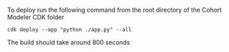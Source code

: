 To deploy run the following command from the root directory of the Cohort Modeler CDK folder
```commandline
cdk deploy --app "python ./app.py" --all  
```

The build should take around 800 seconds